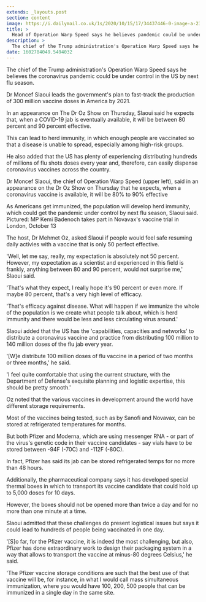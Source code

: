 ```yaml
--- 
extends: _layouts.post 
section: content 
image: https://i.dailymail.co.uk/1s/2020/10/15/17/34437446-0-image-a-23_1602778144780.jpg 
title: > 
  Head of Operation Warp Speed says he believes pandemic could be under control by next flu season 
description: > 
  The chief of the Trump administration's Operation Warp Speed says he believes the coronavirus pandemic could be under control in the US by next flu season.Dr Moncef Slaoui leads the government's plan to fast-track the production of 300 million vaccine doses in America by 2021.He also added that the US has plenty of experiencing distributing hundreds of millions of flu shots doses every year and, therefore, can easily dispense coronavirus vaccines across the country.Slaoui added that the US has the 'capabilities, capacities and networks' to distribute a coronavirus vaccine and practice from distributing 100 million to 140 million doses of the flu jab every year.'[W]e distribute 100 million doses of flu vaccine in a period of two months or three months,' he said. 
date: 1602784049.5494032 
--- 
```

The chief of the Trump administration's Operation Warp Speed says he believes the coronavirus pandemic could be under control in the US by next flu season.

Dr Moncef Slaoui leads the government's plan to fast-track the production of 300 million vaccine doses in America by 2021.

In an appearance on The Dr Oz Show on Thursday, Slaoui said he expects that, when a COVID-19 jab is eventually available, it will be between 80 percent and 90 percent effective.

This can lead to herd immunity, in which enough people are vaccinated so that a disease is unable to spread, especially among high-risk groups.

He also added that the US has plenty of experiencing distributing hundreds of millions of flu shots doses every year and, therefore, can easily dispense coronavirus vaccines across the country.

Dr Moncef Slaoui, the chief of Operation Warp Speed (upper left), said in an appearance on the Dr Oz Show on Thursday that he expects, when a coronavirus vaccine is available, it will be 80% to 90% effective

As Americans get immunized, the population will develop herd immunity, which could get the pandemic under control by next flu season, Slaoui said. Pictured: MP Kemi Badenoch takes part in Novavax's vaccine trial in London, October 13

The host, Dr Mehmet Oz, asked Slaoui if people would feel safe resuming daily activies with a vaccine that is only 50 perfect effective.

'Well, let me say, really, my expectation is absolutely not 50 percent. However, my expectation as a scientist and experienced in this field is frankly, anything between 80 and 90 percent, would not surprise me,' Slaoui said.

'That's what they expect, I really hope it's 90 percent or even more. If maybe 80 percent, that's a very high level of efficacy.

'That's efficacy against disease. What will happen if we immunize the whole of the population is we create what people talk about, which is herd immunity and there would be less and less circulating virus around.'

Slaoui added that the US has the 'capabilities, capacities and networks' to distribute a coronavirus vaccine and practice from distributing 100 million to 140 million doses of the flu jab every year.

'[W]e distribute 100 million doses of flu vaccine in a period of two months or three months,' he said.

'I feel quite comfortable that using the current structure, with the Department of Defense's exquisite planning and logistic expertise, this should be pretty smooth.'

Oz noted that the various vaccines in development around the world have different storage requirements.

Most of the vaccines being tested, such as by Sanofi and Novavax, can be stored at refrigerated temperatures for months.

But both Pfizer and Moderna, which are using messenger RNA - or part of the virus's genetic code in their vaccine candidates - say vials have to be stored between -94F (-70C) and -112F (-80C).

In fact, Pfizer has said its jab can be stored refrigerated temps for no more than 48 hours.

Additionally, the pharmaceutical company says it has developed special thermal boxes in which to transport its vaccine candidate that could hold up to 5,000 doses for 10 days.

However, the boxes should not be opened more than twice a day and for no more than one minute at a time.

Slaoui admitted that these challenges do present logistical issues but says it could lead to hundreds of people being vaccinated in one day.

'[S]o far, for the Pfizer vaccine, it is indeed the most challenging, but also, Pfizer has done extraordinary work to design their packaging system in a way that allows to transport the vaccine at minus-80 degrees Celsius,' he said.

'The Pfizer vaccine storage conditions are such that the best use of that vaccine will be, for instance, in what I would call mass simultaneous immunization, where you would have 100, 200, 500 people that can be immunized in a single day in the same site.